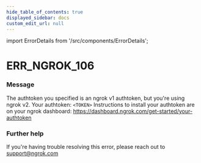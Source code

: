 ```yaml
---
hide_table_of_contents: true
displayed_sidebar: docs
custom_edit_url: null
---
```


import ErrorDetails from '/src/components/ErrorDetails';

# ERR_NGROK_106

### Message
The authtoken you specified is an ngrok v1 authtoken, but you're using ngrok v2.
Your authtoken: `<TOKEN>`
Instructions to install your authtoken are on your ngrok dashboard:
https://dashboard.ngrok.com/get-started/your-authtoken

### Further help
If you're having trouble resolving this error, please reach out to [support@ngrok.com](mailto:support@ngrok.com?subject=Help%20with%20ERR_NGROK_106)

<ErrorDetails error='err_ngrok_106' />
